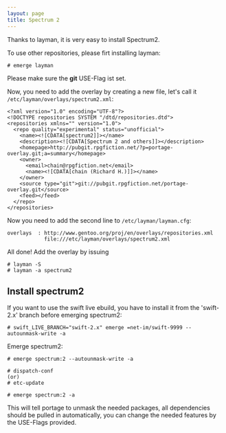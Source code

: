 ```yaml
---
layout: page
title: Spectrum 2
---
```



Thanks to layman, it is very easy to install Spectrum2.

To use other repositories, please firt installing layman:

	# emerge layman

Please make sure the **git** USE-Flag ist set.

Now, you need to add the overlay by creating a new file, let's call it `/etc/layman/overlays/spectrum2.xml`:

	<?xml version="1.0" encoding="UTF-8"?>
	<!DOCTYPE repositories SYSTEM "/dtd/repositories.dtd">
	<repositories xmlns="" version="1.0">
	  <repo quality="experimental" status="unofficial">
	    <name><![CDATA[spectrum2]]></name>
	    <description><![CDATA[Spectrum 2 and others]]></description>
	    <homepage>http://pubgit.rpgfiction.net/?p=portage-overlay.git;a=summary</homepage>
	    <owner>
	      <email>chain@rpgfiction.net</email>
	      <name><![CDATA[chain (Richard H.)]]></name>
	    </owner>
	    <source type="git">git://pubgit.rpgfiction.net/portage-overlay.git</source>
	    <feed></feed>
	  </repo>
	</repositories>

Now you need to add the second line to `/etc/layman/layman.cfg`:

	overlays  : http://www.gentoo.org/proj/en/overlays/repositories.xml
	            file:///etc/layman/overlays/spectrum2.xml

All done! Add the overlay by issuing

	# layman -S
	# layman -a spectrum2


## Install spectrum2

If you want to use the swift live ebuild, you have to install it from the 'swift-2.x' branch before emerging spectrum2: 

```# swift_LIVE_BRANCH="swift-2.x" emerge =net-im/swift-9999 --autounmask-write -a```

Emerge spectrum2:

	# emerge spectrum:2 --autounmask-write -a

	# dispatch-conf
	(or)
	# etc-update

	# emerge spectrum:2 -a	

This will tell portage to unmask the needed packages, all dependencies should be pulled in automatically, you can change the needed features by the USE-Flags provided.

